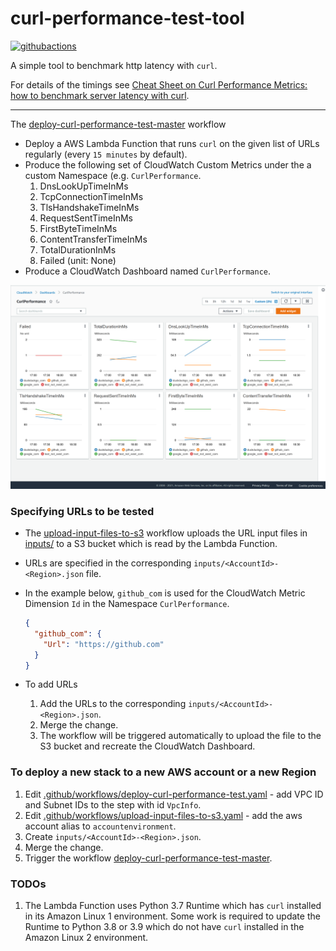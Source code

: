 # curl-performance-test-tool

[![githubactions](https://github.com/kyhau/curl-performance-test-tool/workflows/deploy-main-stacks/badge.svg)](https://github.com/kyhau/curl-performance-test-tool/actions)

A simple tool to benchmark http latency with `curl`.

For details of the timings see [Cheat Sheet on Curl Performance Metrics: how to benchmark server latency with curl](https://speedtestdemon.com/a-guide-to-curls-performance-metrics-how-to-analyze-a-speed-test-result/).

---

The [deploy-curl-performance-test-master](https://github.com/kyhau/curl-performance-test-tool/actions/workflows/deploy-curl-performance-test-master.yaml) workflow
- Deploy a AWS Lambda Function that runs `curl` on the given list of URLs regularly (every `15 minutes` by default).
- Produce the following set of CloudWatch Custom Metrics under the a custom Namespace (e.g. `CurlPerformance`.
    1. DnsLookUpTimeInMs
    2. TcpConnectionTimeInMs
    3. TlsHandshakeTimeInMs
    4. RequestSentTimeInMs
    5. FirstByteTimeInMs
    6. ContentTransferTimeInMs
    7. TotalDurationInMs
    8. Failed (unit: None)
- Produce a CloudWatch Dashboard named `CurlPerformance`.

![CloudWatchDashboard-01](docs/CloudWatchDashboard-01.png)

### Specifying URLs to be tested

- The [upload-input-files-to-s3](https://github.com/kyhau/curl-performance-test-tool/actions/workflows/upload-input-files-to-s3.yaml) workflow uploads the URL input files in [inputs/](inputs/) to a S3 bucket which is read by the Lambda Function.

- URLs are specified in the corresponding `inputs/<AccountId>-<Region>.json` file.

- In the example below, `github_com` is used for the CloudWatch Metric Dimension `Id` in the Namespace `CurlPerformance`.

    ```json
    {
      "github_com": {
        "Url": "https://github.com"
      }
    }
    ```

- To add URLs
    1. Add the URLs to the corresponding `inputs/<AccountId>-<Region>.json`.
    2. Merge the change.
    3. The workflow will be triggered automatically to upload the file to the S3 bucket and recreate the CloudWatch Dashboard.

### To deploy a new stack to a new AWS account or a new Region

1. Edit [.github/workflows/deploy-curl-performance-test.yaml](.github/workflows/deploy-curl-performance-test.yaml) - add VPC ID and Subnet IDs to the step with id `VpcInfo`.
2. Edit [.github/workflows/upload-input-files-to-s3.yaml](.github/workflows/upload-input-files-to-s3.yaml) - add the aws account alias to `accountenvironment`.
3. Create `inputs/<AccountId>-<Region>.json`.
4. Merge the change.
5. Trigger the workflow [deploy-curl-performance-test-master](https://github.com/kyhau/curl-performance-test-tool/actions/workflows/deploy-curl-performance-test-master.yaml).

### TODOs

1. The Lambda Function uses Python 3.7 Runtime which has `curl` installed in its Amazon Linux 1 environment.  Some work is required to update the Runtime to Python 3.8 or 3.9 which do not have `curl` installed in the Amazon Linux 2 environment.
